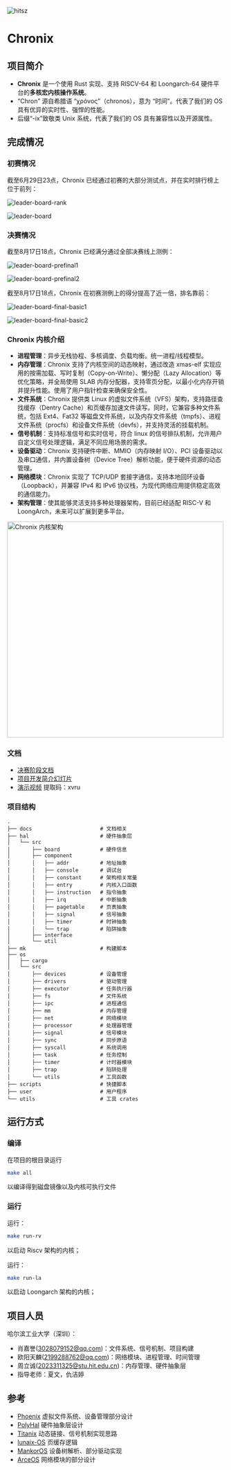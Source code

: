![hitsz](./docs/assets/hitsz.jpg)

# Chronix

## 项目简介

- **Chronix** 是一个使用 Rust 实现、支持 RISCV-64 和 Loongarch-64 硬件平台的**多核宏内核操作系统**。
- “Chron” 源自希腊语 “χρόνος”（chronos），意为 “时间”。代表了我们的 OS 具有优异的实时性、强悍的性能。
- 后缀“-ix”致敬类 Unix 系统，代表了我们的 OS 具有兼容性以及开源属性。

## 完成情况

### 初赛情况

截至6月29日23点，Chronix 已经通过初赛的大部分测试点，并在实时排行榜上位于前列：

![leader-board-rank](./docs/assets/leader-board-rank-6-30.png)

![leader-board](./docs/assets/leader-board-6-30.png)

### 决赛情况

截至8月17日18点，Chronix 已经满分通过全部决赛线上测例：

![leader-board-prefinal1](./docs/assets/leaderboard-prefinal1.png)

![leader-board-prefinal2](./docs/assets/leaderboard-prefinal2.png)

截至8月17日18点，Chronix 在初赛测例上的得分提高了近一倍，排名靠前：

![leader-board-final-basic1](./docs/assets/leaderboard-final-basic1.png)

![leader-board-final-basic2](./docs/assets/leaderboard-final-basic2.png)



### Chronix 内核介绍

- **进程管理**：异步无栈协程、多核调度、负载均衡。统一进程/线程模型。
- **内存管理**：Chronix 支持了内核空间的动态映射，通过改造 xmas-elf 实现应用的按需加载、写时复制（Copy-on-Write）、懒分配（Lazy Allocation）等优化策略，并全局使用 SLAB 内存分配器，支持零页分配，以最小化内存开销并提升性能。使用了用户指针检查来确保安全性。
- **文件系统**：Chronix 提供类 Linux 的虚拟文件系统（VFS）架构，支持路径查找缓存（Dentry Cache）和页缓存加速文件读写。同时，它兼容多种文件系统，包括 Ext4、Fat32 等磁盘文件系统，以及内存文件系统（tmpfs）、进程文件系统（procfs）和设备文件系统（devfs），并支持灵活的挂载机制。
- **信号机制**：支持标准信号和实时信号，符合 linux 的信号排队机制，允许用户自定义信号处理逻辑，满足不同应用场景的需求。
- **设备驱动**：Chronix 支持硬件中断、MMIO（内存映射 I/O）、PCI 设备驱动以及串口通信，并内置设备树（Device Tree）解析功能，便于硬件资源的动态管理。
- **网络模块**：Chronix 实现了 TCP/UDP 套接字通信，支持本地回环设备（Loopback），并兼容 IPv4 和 IPv6 协议栈，为现代网络应用提供稳定高效的通信能力。
- **架构管理**：使其能够灵活支持多种处理器架构，目前已经适配 RISC-V 和 LoongArch，未来可以扩展到更多平台。

<img src="./docs/assets/chronix-arch.svg" alt="Chronix 内核架构" width="500"/>


### 文档

- [决赛阶段文档](./Chronix-决赛文档.pdf)
- [项目开发简介幻灯片](./Chronix-决赛PPT.pdf)
- [演示视频](https://pan.baidu.com/s/1byWv4IZ0vpMvu4rNXoEllA) 提取码：xvru

### 项目结构

```
.
├── docs                      # 文档相关
├── hal                       # 硬件抽象层
│   └── src                   
│       ├── board             # 硬件信息
│       ├── component
│       │   ├── addr          # 地址抽象
│       │   ├── console       # 调试台
│       │   ├── constant      # 架构相关常量
│       │   ├── entry         # 内核入口函数
│       │   ├── instruction   # 指令抽象
│       │   ├── irq           # 中断抽象
│       │   ├── pagetable     # 页表抽象
│       │   ├── signal        # 信号抽象
│       │   ├── timer         # 时钟抽象
│       │   └── trap          # 陷阱抽象
│       ├── interface
│       └── util
├── mk                        # 构建脚本
├── os
│   ├── cargo
│   └── src
│       ├── devices           # 设备管理
│       ├── drivers           # 驱动管理
│       ├── executor          # 任务执行器
│       ├── fs                # 文件系统
│       ├── ipc               # 进程通信
│       ├── mm                # 内存管理
│       ├── net               # 网络模块
│       ├── processor         # 处理器管理
│       ├── signal            # 信号模块
│       ├── sync              # 同步原语
│       ├── syscall           # 系统调用
│       ├── task              # 任务控制
│       ├── timer             # 计时器模块
│       ├── trap              # 陷阱处理
│       └── utils             # 工具函数
├── scripts                   # 快捷脚本
├── user                      # 用户程序
└── utils                     # 工具 crates
```

## 运行方式

### 编译
在项目的根目录运行

```bash
make all
```

以编译得到磁盘镜像以及内核可执行文件

### 运行

运行：

```bash
make run-rv
```

以启动 Riscv 架构的内核；

运行：

```bash
make run-la
```

以启动 Loongarch 架构的内核；

## 项目人员

哈尔滨工业大学（深圳）：
- 肖嘉誉(3028079152@qq.com)：文件系统、信号机制、项目构建
- 欧阳天麟(2199288762@qq.com)：网络模块、进程管理、时间管理
- 周立诚(2023311325@stu.hit.edu.cn)：内存管理、硬件抽象层
- 指导老师：夏文，仇洁婷

## 参考

- [Phoenix](https://github.com/ChenRuiwei/Phoenix.git) 虚拟文件系统、设备管理部分设计
- [PolyHal](https://github.com/Byte-OS/polyhal.git) 硬件抽象层设计
- [Titanix](https://github.com/greenhandzpx/Titanix.git) 动态链接、信号机制实现思路
- [lunaix-OS](https://github.com/Minep/lunaix-os.git) 页缓存逻辑
- [MankorOS](https://github.com/mankoros/mankoros) 设备树解析、部分驱动实现
- [ArceOS](https://github.com/arceos-org/arceos) 网络模块的部分设计
